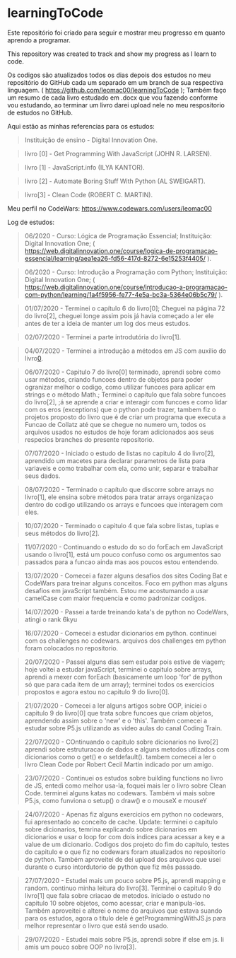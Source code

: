 # learningToCode
Este repositório foi criado para seguir e mostrar meu progresso em quanto aprendo a programar.

This repository was created to track and show my progress as I learn to code.



Os codigos são atualizados todos os dias depois dos estudos no meu repositório do GitHub cada um separado em um branch de sua respectiva linguagem. ( https://github.com/leomac00/learningToCode );
Também faço um resumo de cada livro estudado em .docx que vou fazendo conforme vou estudando, ao terminar um livro darei upload nele no meu respositorio de estudos no GitHub.



Aqui estão as minhas referencias para os estudos:
  >Instituição de ensino - Digital Innovation One.

  >livro [0] - Get Programming With JavaScript (JOHN R. LARSEN).

  >livro [1] - JavaScript.info (ILYA KANTOR).

  >livro [2] - Automate Boring Stuff With Python (AL SWEIGART).
  
  >livro[3] - Clean Code (ROBERT C. MARTIN).
  
  
  Meu perfil no CodeWars: https://www.codewars.com/users/leomac00 
  
  

Log de estudos:
  >06/2020 - Curso: Lógica de Programação Essencial; Instituição: Digital Innovation One; ( https://web.digitalinnovation.one/course/logica-de-programacao-essencial/learning/aea1ea26-fd56-417d-8272-6e15253f4405/ ).

  >06/2020 - Curso: Introdução a Programação com Python; Instituição: Digital Innovation One; ( https://web.digitalinnovation.one/course/introducao-a-programacao-com-python/learning/1a4f5956-fe77-4e5a-bc3a-5364e06b5c79/ ).

  >01/07/2020 - Terminei o capítulo 6 do livro[0]; Cheguei na página 72 do livro[2], cheguei longe assim pois já havia começado a ler ele antes de ter a ideia de manter um log dos meus estudos. 

  >02/07/2020 - Terminei a parte introdutória do livro[1].
  
  >04/07/2020 - Terminei a introdução a métodos em JS com auxilio do livro[0](p.93).
  
  >06/07/2020 - Capitulo 7 do livro[0] terminado, aprendi sobre como usar métodos, criando funcoes dentro de objetos para poder ogranizar melhor o codigo, como utilizar funcoes para aplicar em strings e o método Math.; Terminei o capitulo que fala sobre funcoes do livro[2], ;á se aprende a criar e interagir com funcoes e como lidar com os eros (exceptions) que o python pode trazer, tambem fiz o projetos proposto do livro que é de criar um programa que executa a Funcao de Collatz até que se chegue no numero um, todos os arquivos usados no estudos de hoje foram adicionados aos seus respecios branches do presente repositorio.
  
  >07/07/2020 - Iniciado o estudo de listas no capitulo 4 do livro[2], aprendido um macetes para declarar parametros de lista para variaveis e como trabalhar com ela, como unir, separar e trabalhar seus dados.
  
  >08/07/2020 - Terminado o capítulo que discorre sobre arrays no livro[1], ele ensina sobre métodos para tratar arrays organizaçao dentro do codigo utilizando os arrays e funcoes que interagem com eles.
  
  >10/07/2020 - Terminado o capitulo 4 que fala sobre listas, tuplas e seus métodos do livro[2].
  
  >11/07/2020 - Continuando o estudo do so do forEach em JavaScript usando o livro[1], está um pouco confuso como os argumentos sao passados para a funcao ainda mas aos poucos estou entendendo.
  
  >13/07/2020 - Comecei a fazer alguns desafios dos sites Coding Bat e CodeWars para treinar alguns conceitos. Foco em python mas alguns desafios em javaScript também. Estou me acostumando a usar camelCase com maior frequencia e como padronizar codigos.
  
  >14/07/2020 - Passei a tarde treinando kata's de python no CodeWars, atingi o rank 6kyu
  
  >16/07/2020 - Comecei a estudar dicionarios em python. continuei com os challenges no codewars. arquivos dos challenges em python foram colocados no repositorio.
  
  >20/07/2020 - Passei alguns dias sem estudar pois estive de viagem; hoje voltei a estudar javaScript, terminei o capitulo sobre arrays, aprendi a mexer com forEach (basicamente um loop 'for' de python só que para cada item de um array); terminei todos os exercicios propostos e agora estou no capitulo 9 do livro[0].
  
  >21/07/2020 - Comecei a ler alguns artigos sobre OOP, iniciei o capitulo 9 do livro[0] que trata sobre funcoes que criam objetos, aprendendo assim sobre o 'new' e o 'this'. Também comecei a estudar sobre P5.js utilizando as video aulas do canal Coding Train.
  
  >22/07/2020 - COntinuando o capitulo sobre dicionarios no livro[2] aprendi sobre estruturacao de dados e alguns metodos utlizados com dicionarios como o get() e o setdefault(). tambem comecei a ler o livro Clean Code por Robert Cecil Martin indicado por um amigo.

>23/07/2020 - Continuei os estudos sobre building functions no livro de JS, entedi como melhor usa-la, foquei mais ler o livro sobre Clean Code. terminei alguns katas no codewars.
Também vi mais sobre P5.js, como funviona o setup() o draw() e o mouseX e mouseY

>24/07/2020 - Apenas fiz alguns exercicios em python no codewars, fui apresentado ao conceito de cache. Update: terminei o capitulo sobre dicionarios, temrina explicando sobre dicionarios em dicionarios e usar o loop for com dois indices para acessar a key e a value de um dicionario. Codigos dos projeto do fim do capitulo, testes do capitulo e o que fiz no codewars foram atualizados no repositorio de python. Também aproveitei de dei upload dos arquivos que usei durante o curso intordutorio de python que fiz mês passado.

>27/07/2020 - Estudei mais um pouco sobre P5.js, aprendi mapping e random. continuo minha leitura do livro[3]. Terminei o capitulo 9 do livro[1] que fala sobre criacao de metodos. iniciado o estudo no capitulo 10 sobre objetos, como acessar, criar e manipula-los. Também aproveitei e alterei o nome do arquivos que estava suando para os estudos, agora o titulo dele é getProgrammingWithJS.js para melhor representar o livro que está sendo usado.

>29/07/2020 - Estudei mais sobre P5.js, aprendi sobre if else em js. li amis um pouco sobre OOP no livro[3].
